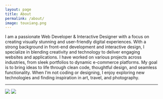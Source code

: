 ```yaml
---
layout: page
title: About
permalink: /about/
image: touxiang.png
---
```

I am a passionate Web Developer & Interactive Designer with a focus on creating visually stunning and user-friendly digital experiences. With a strong background in front-end development and interactive design, I specialize in blending creativity and technology to deliver engaging websites and applications.
I have worked on various projects across industries, from sleek portfolios to dynamic e-commerce platforms. My goal is to bring ideas to life through clean code, thoughtful design, and seamless functionality. When I’m not coding or designing, I enjoy exploring new technologies and finding inspiration in art, travel, and photography.

***

![]({{site.baseurl}}/images/Experience.png)
![]({{site.baseurl}}/images/skills.png)
